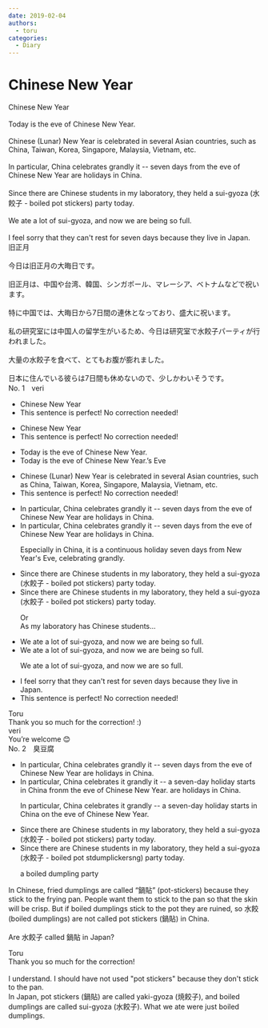 ```yaml
---
date: 2019-02-04
authors:
  - toru
categories:
  - Diary
---
```


<h1 id="subject_show">Chinese New Year</h1>
<div class="date" hidden>Feb 4, 2019 23:00</div>
<div id="post"><div id="body_show_ori">
Chinese New Year<br/><br/>Today is the eve of Chinese New Year.<br/><br/>Chinese (Lunar) New Year is celebrated in several Asian countries, such as China, Taiwan, Korea, Singapore, Malaysia, Vietnam, etc.<br/><br/>In particular, China celebrates grandly it -- seven days from the eve of Chinese New Year are holidays in China.<br/><br/>Since there are Chinese students in my laboratory, they held a sui-gyoza (水餃子 - boiled pot stickers) party today.<br/><br/>We ate a lot of sui-gyoza, and now we are being so full.<br/><br/>I feel sorry that they can't rest for seven days because they live in Japan.
</div></div>

<!-- more -->

<div id="post_ja"><div id="body_show_mo">
旧正月<br/><br/>今日は旧正月の大晦日です。<br/><br/>旧正月は、中国や台湾、韓国、シンガポール、マレーシア、ベトナムなどで祝います。<br/><br/>特に中国では、大晦日から7日間の連休となっており、盛大に祝います。<br/><br/>私の研究室には中国人の留学生がいるため、今日は研究室で水餃子パーティが行われました。<br/><br/>大量の水餃子を食べて、とてもお腹が膨れました。<br/><br/>日本に住んでいる彼らは7日間も休めないので、少しかわいそうです。
</div></div>
<div id="block"><div class="first_name"> No. 1　<span class="just_name">veri</span></div><div id="block2">
<ul class="correction_field">
<li class="incorrect">Chinese New Year</li>
<li class="corrected perfect">This sentence is perfect! No correction needed!</li>
</ul>
<ul class="correction_field">
<li class="incorrect">Chinese New Year</li>
<li class="corrected perfect">This sentence is perfect! No correction needed!</li>
</ul>
<ul class="correction_field">
<li class="incorrect">Today is the eve of Chinese New Year.</li>
<li class="corrected correct">
Today is <span class="f_gray"><span class="sline">the eve of </span></span>Chinese New Year<span class="f_gray"><span class="sline">.</span></span><span class="f_red">’s Eve</span>
</li>
</ul>
<ul class="correction_field">
<li class="incorrect">Chinese (Lunar) New Year is celebrated in several Asian countries, such as China, Taiwan, Korea, Singapore, Malaysia, Vietnam, etc.</li>
<li class="corrected perfect">This sentence is perfect! No correction needed!</li>
</ul>
<ul class="correction_field">
<li class="incorrect">In particular, China celebrates grandly it -- seven days from the eve of Chinese New Year are holidays in China.</li>
<li class="corrected correct">
In particular, China celebrates grandly it -- seven days from the eve of Chinese New Year are holidays in China.
<p class="correction_comment">Especially in China, it is a continuous holiday seven days from New Year's Eve, celebrating grandly.</p>
</li>
</ul>
<ul class="correction_field">
<li class="incorrect">Since there are Chinese students in my laboratory, they held a sui-gyoza (水餃子 - boiled pot stickers) party today.</li>
<li class="corrected correct">
Since there are Chinese students in my laboratory, they held a sui-gyoza (水餃子 - boiled pot stickers) party today.
<p class="correction_comment">Or<br/>As my laboratory has Chinese students...</p>
</li>
</ul>
<ul class="correction_field">
<li class="incorrect">We ate a lot of sui-gyoza, and now we are being so full.</li>
<li class="corrected correct">
We ate a lot of sui-gyoza, and now we are <span class="f_gray"><span class="sline">being </span></span>so full.
<p class="correction_comment">We ate a lot of sui-gyoza, and now we are so full.</p>
</li>
</ul>
<ul class="correction_field">
<li class="incorrect">I feel sorry that they can't rest for seven days because they live in Japan.</li>
<li class="corrected perfect">This sentence is perfect! No correction needed!</li>
</ul>
</div><div class="name"><span class="just_name">Toru</span><br>
Thank you so much for the correction! :)
</div>
<div class="name"><span class="just_name">veri</span><br>
You’re welcome 😊 
</div>
</div>
<div id="block"><div class="first_name"> No. 2　<span class="just_name">臭豆腐</span></div><div id="block2">
<ul class="correction_field">
<li class="incorrect">In particular, China celebrates grandly it -- seven days from the eve of Chinese New Year are holidays in China.</li>
<li class="corrected correct">
In particular, China celebrates <span class="f_red">it </span>grandly <span class="f_gray"><span class="sline">it </span></span>-- <span class="f_red">a </span>seven<span class="f_red">-day</span> <span class="f_red">holi</span>day<span class="f_red"> </span>s<span class="f_red">tarts</span> <span class="f_red">in China  </span><span class="f_gray"><span class="sline">fr</span></span>o<span class="f_red">n</span><span class="f_gray"><span class="sline">m</span></span> the eve of Chinese New Year<span class="f_red">.</span> <span class="f_gray"><span class="sline">are holidays in China.</span></span>
<p class="correction_comment">In particular, China celebrates it grandly -- a seven-day holiday starts in China  on the eve of Chinese New Year.</p>
</li>
</ul>
<ul class="correction_field">
<li class="incorrect">Since there are Chinese students in my laboratory, they held a sui-gyoza (水餃子 - boiled pot stickers) party today.</li>
<li class="corrected correct">
Since there are Chinese students in my laboratory, they held a sui-gyoza (水餃子 - boiled <span class="f_gray"><span class="sline">pot</span></span> <span class="f_gray"><span class="sline">st</span></span><span class="f_red">dumpl</span>i<span class="f_gray"><span class="sline">ckers</span></span><span class="f_red">ng</span>) party today.
<p class="correction_comment">a boiled dumpling party</p>
</li>
</ul>
<p class="comment_small">
 In Chinese, fried dumplings are called “鍋貼” (pot-stickers) because they stick to the frying pan. People want them to stick to the pan so that the skin will be crisp. But if boiled dumplings stick to the pot they are ruined, so 水餃 (boiled dumplings) are not called pot stickers (鍋貼) in China.
 <br/>
 <br/>
 Are 水餃子 called 鍋貼 in Japan?
</p>

</div><div class="name"><span class="just_name">Toru</span><br>
Thank you so much for the correction!<br/><br/>I understand. I should have not used "pot stickers" because they don't stick to the pan.<br/>In Japan, pot stickers (鍋貼) are called yaki-gyoza (焼餃子), and boiled dumplings are called sui-gyoza (水餃子). What we ate were just boiled dumplings.
</div>
</div>
